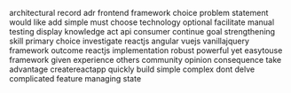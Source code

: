 architectural record adr frontend framework choice problem statement would like add simple must choose technology optional facilitate manual testing display knowledge act api consumer continue goal strengthening skill primary choice investigate reactjs angular vuejs vanillajquery framework outcome reactjs implementation robust powerful yet easytouse framework given experience others community opinion consequence take advantage createreactapp quickly build simple complex dont delve complicated feature managing state